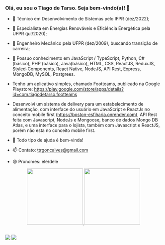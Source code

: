 ### Olá, eu sou o Tiago de Tarso. Seja bem-vindo(a)! 👋


- 🔭 Técnico em Desenvolvimento de Sistemas pelo IFPR (dez/2022);
- 🔭 Especialista em Energias Renováveis e Eficiência Energética pela UFPR (jul/2020);
- 🔭 Engenheiro Mecânico pela UFPR (dez/2009), buscando transição de carreira;
- 🌱 Possuo conhecimento em JavaScript / TypeScript, Python, C# (básico), PHP (básico), Java(básico), HTML, CSS, ReactJS, ReduxJS, Styled-Components, React Native, NodeJS, API Rest, Express, MongoDB, MySQL, Postgrees.
- Tenho um aplicativo simples, chamado Footteams, publicado na Google Playstore: https://play.google.com/store/apps/details?id=com.tiagodetarso.footteams
- Desenvolvi um sistema de delivery para um estabelecimento de alimentação, com interface do usuário em JavaScript e ReactJs no conceito mobile first (https://boston-esfiharia.onrender.com), API Rest feita com Javascript, NodeJs e Mongoose, banco de dados Mongo DB Atlas, e uma interface para o lojista, também com Javascript e ReactJS, porém não esta no conceito mobile first.

- 🤔 Todo tipo de ajuda é bem-vinda!
- 📫 Contato: ttrgoncalves@gmail.com
- 😄 Pronomes: ele/dele

<div align="center">
  <a href="https://github.com/tiagodetarso">
  <img height="180em" src="https://github-readme-stats.vercel.app/api?username=tiagodetarso&show_icons=true&theme=dark&include_all_commits=true&count_private=true"/>
  <img height="180em" src="https://github-readme-stats.vercel.app/api/top-langs/?username=tiagodetarso&layout=compact&langs_count=7&theme=dark"/>
</div>

##

<div>
<a href = "mailto:ttrgoncalves@gmail.com"><img src="https://img.shields.io/badge/-Gmail-%23333?style=for-the-badge&logo=gmail&logoColor=red" target="_blank"></a>
<a href="https://www.linkedin.com/in/tiago-de-tarso-raggiotto-gonçalves-6375223b/" target="_blank"><img src="https://img.shields.io/badge/-LinkedIn-%230077B5?style=for-the-badge&logo=linkedin&logoColor=white" target="_blank"></a>
</div>
